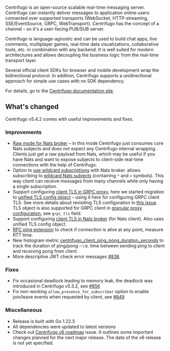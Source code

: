 Centrifugo is an open-source scalable real-time messaging server. Centrifugo can instantly deliver messages to application online users connected over supported transports (WebSocket, HTTP-streaming, SSE/EventSource, GRPC, WebTransport). Centrifugo has the concept of a channel – so it's a user-facing PUB/SUB server.

Centrifugo is language-agnostic and can be used to build chat apps, live comments, multiplayer games, real-time data visualizations, collaborative tools, etc. in combination with any backend. It is well suited for modern architectures and allows decoupling the business logic from the real-time transport layer.

Several official client SDKs for browser and mobile development wrap the bidirectional protocol. In addition, Centrifugo supports a unidirectional approach for simple use cases with no SDK dependency.

For details, go to the [Centrifugo documentation site](https://centrifugal.dev).

## What's changed

Centrifugo v5.4.2 comes with useful improvements and fixes.

### Improvements

* [Raw mode for Nats broker](https://centrifugal.dev/docs/server/engines#nats-raw-mode) – in this mode Centrifugo just consumes core Nats subjects and does not expect any Centrifugo internal wrapping. Clients just get a raw payload from Nats, which may be useful if you have Nats and want to expose subjects to client-side real-time connections with the help of Centrifugo.
* Option to [use wildcard subscriptions](https://centrifugal.dev/docs/server/engines#nats_allow_wildcards) with Nats broker. allows subscribing to [wildcard Nats subjects](https://docs.nats.io/nats-concepts/subjects#wildcards) (containing `*` and `>` symbols). This way client can receive messages from many channels while only having a single subscription.
* Support configuring [client TLS in GRPC proxy](https://centrifugal.dev/docs/server/proxy#proxy_grpc_tls), here we started migration to [unified TLS config object](https://centrifugal.dev/docs/server/tls#unified-tls-config-object) – using it here for configuring GRPC client TLS. See more details about revisiting TLS configuration in [this issue](https://github.com/centrifugal/centrifugo/issues/831). TLS object is also supported for GRPC client in [granular proxy configuration](https://centrifugal.dev/docs/server/proxy#defining-a-list-of-proxies), see `grpc_tls` field.
* Support configuring [client TLS in Nats broker](https://centrifugal.dev/docs/server/engines#nats_tls) (for Nats client). Also uses unified TLS config object.
* [RPC ping extension](https://centrifugal.dev/docs/server/configuration#enable-rpc-ping-extension) to check if connection is alive at any point, measure RTT time.
* New histogram metric [centrifugo_client_ping_pong_duration_seconds](https://centrifugal.dev/docs/server/observability#centrifugo_client_ping_pong_duration_seconds) to track the duration of ping/pong – i.e. time between sending ping to client and receiving pong from client.
* More descriptive JWT check error messages [#838](https://github.com/centrifugal/centrifugo/pull/838).

### Fixes

* Fix occasional deadlock leading to memory leak, the deadlock was introduced in Centrifugo v5.3.2, see [#856](https://github.com/centrifugal/centrifugo/issues/856)
* Fix non-working `allow_presence_for_subscriber` option to enable join/leave events when requested by client, see [#849](https://github.com/centrifugal/centrifugo/issues/849)

### Miscellaneous

* Release is built with Go 1.22.5
* All dependencies were updated to latest versions
* Check out [Centrifugo v6 roadmap](https://github.com/centrifugal/centrifugo/issues/856) issue. It outlines some important changes planned for the next major release. The date of the v6 release is not yet specified. 
